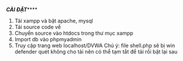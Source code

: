 *********************************CÀI ĐẶT*************************************
1. Tải xampp và bật apache, mysql
2. Tải source code về
3. Chuyển source vào htdocs trong thư mục xampp
4. Import db vào phpmyadmin
5. Truy cập trang web localhost/DVWA
Chú ý: file shell.php sẽ bị win defender quét không cho tải nên có thể tạm tắt để tải rồi bật lại sau